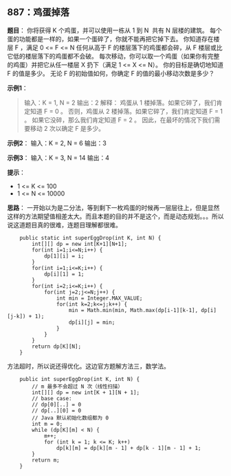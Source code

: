 ## 887：鸡蛋掉落
**题目**：
你将获得 K 个鸡蛋，并可以使用一栋从 1 到 N  共有 N 层楼的建筑。
每个蛋的功能都是一样的，如果一个蛋碎了，你就不能再把它掉下去。
你知道存在楼层 F ，满足 0 <= F <= N 任何从高于 F 的楼层落下的鸡蛋都会碎，从 F 楼层或比它低的楼层落下的鸡蛋都不会破。
每次移动，你可以取一个鸡蛋（如果你有完整的鸡蛋）并把它从任一楼层 X 扔下（满足 1 <= X <= N）。
你的目标是确切地知道 F 的值是多少。
无论 F 的初始值如何，你确定 F 的值的最小移动次数是多少？

**示例1**：
>输入：K = 1, N = 2
输出：2
解释：
鸡蛋从 1 楼掉落。如果它碎了，我们肯定知道 F = 0 。
否则，鸡蛋从 2 楼掉落。如果它碎了，我们肯定知道 F = 1 。
如果它没碎，那么我们肯定知道 F = 2 。
因此，在最坏的情况下我们需要移动 2 次以确定 F 是多少。

**示例2**：
输入：K = 2, N = 6
输出：3

**示例3**：
输入：K = 3, N = 14
输出：4

**提示**：
* 1 <= K <= 100
* 1 <= N <= 10000

**思路**：
一开始以为是二分法，等到剩下一枚鸡蛋的时候再一层层往上，但是显然这样的方法期望值相差太大。而且本题的目的并不是这个，而是动态规划。。。所以说这道题目真的很难，连题目理解都很难。
```
	public static int superEggDrop(int K, int N) {
    	int[][] dp = new int[K+1][N+1];
    	for(int i=1;i<=N;i++) {
    		dp[1][i] = i;
    	}
    	for(int i=1;i<=K;i++) {
    		dp[i][1] = 1;
    	}
    	for(int i=2;i<=K;i++) {
    		for(int j=2;j<=N;j++) {
    			int min = Integer.MAX_VALUE;
    			for(int k=2;k<=j;k++) {
    				min = Math.min(min, Math.max(dp[i-1][k-1], dp[i][j-k]) + 1);
    				dp[i][j] = min;
    			}
    		}
    	}
    	return dp[K][N];
    }
```
方法超时，所以说还得优化。这边官方题解方法三，数学法。
```
	public int superEggDrop(int K, int N) {
        // m 最多不会超过 N 次（线性扫描）
        int[][] dp = new int[K + 1][N + 1];
        // base case:
        // dp[0][..] = 0
        // dp[..][0] = 0
        // Java 默认初始化数组都为 0
        int m = 0;
        while (dp[K][m] < N) {
            m++;
            for (int k = 1; k <= K; k++)
                dp[k][m] = dp[k][m - 1] + dp[k - 1][m - 1] + 1;
        }
        return m;
    }
```


